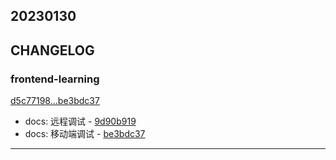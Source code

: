 ## 20230130

## CHANGELOG

### frontend-learning

[d5c77198...be3bdc37](https://github.com/zhbhun/frontend-learning/compare/d5c77198...be3bdc37)

* docs: 远程调试 - [9d90b919](https://github.com/zhbhun/frontend-learning/commit/9d90b91996d160454156bbd374a1aa5bdb3af842)
* docs: 移动端调试 - [be3bdc37](https://github.com/zhbhun/frontend-learning/commit/be3bdc37a35b3082e9f23115f37399a3aa1d9646)

---

